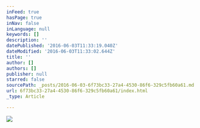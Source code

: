 ```yaml
---
inFeed: true
hasPage: true
inNav: false
inLanguage: null
keywords: []
description: ''
datePublished: '2016-06-03T11:33:19.040Z'
dateModified: '2016-06-03T11:33:02.644Z'
title: ''
author: []
authors: []
publisher: null
starred: false
sourcePath: _posts/2016-06-03-6f73bc33-27a4-4530-86f6-329c5fb60a61.md
url: 6f73bc33-27a4-4530-86f6-329c5fb60a61/index.html
_type: Article

---
```

![](https://the-grid-user-content.s3-us-west-2.amazonaws.com/dd872d41-12a3-4f1e-9fdb-f9347b67b68c.jpg)